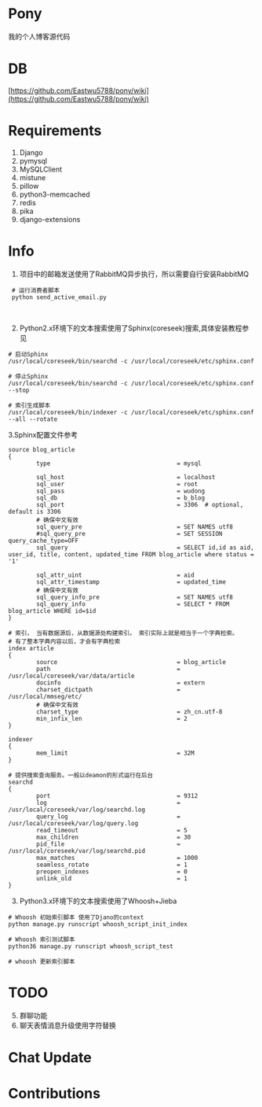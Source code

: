 # Pony
我的个人博客源代码

# DB
[https://github.com/Eastwu5788/pony/wiki](https://github.com/Eastwu5788/pony/wiki)

# Requirements
1. Django
2. pymysql
3. MySQLClient
4. mistune
5. pillow
6. python3-memcached
7. redis
8. pika
9. django-extensions

# Info
1. 项目中的邮箱发送使用了RabbitMQ异步执行，所以需要自行安装RabbitMQ
```
 # 运行消费者脚本 
 python send_active_email.py
```
       

2. Python2.x环境下的文本搜索使用了Sphinx(coreseek)搜索,具体安装教程参见
```
# 启动Sphinx
/usr/local/coreseek/bin/searchd -c /usr/local/coreseek/etc/sphinx.conf

# 停止Sphinx
/usr/local/coreseek/bin/searchd -c /usr/local/coreseek/etc/sphinx.conf --stop

# 索引生成脚本
/usr/local/coreseek/bin/indexer -c /usr/local/coreseek/etc/sphinx.conf --all --rotate
```

3.Sphinx配置文件参考
```
source blog_article
{
        type                                    = mysql

        sql_host                                = localhost
        sql_user                                = root
        sql_pass                                = wudong
        sql_db                                  = b_blog
        sql_port                                = 3306  # optional, default is 3306
        # 确保中文有效
        sql_query_pre                           = SET NAMES utf8
        #sql_query_pre                          = SET SESSION query_cache_type=OFF
        sql_query                               = SELECT id,id as aid, user_id, title, content, updated_time FROM blog_article where status = '1'

        sql_attr_uint                           = aid
        sql_attr_timestamp                      = updated_time
        # 确保中文有效
        sql_query_info_pre                      = SET NAMES utf8
        sql_query_info                          = SELECT * FROM blog_article WHERE id=$id
}

# 索引， 当有数据源后，从数据源处构建索引。 索引实际上就是相当于一个字典检索。
# 有了整本字典内容以后，才会有字典检索
index article
{
        source                                  = blog_article
        path                                    = /usr/local/coreseek/var/data/article
        docinfo                                 = extern
        charset_dictpath                        = /usr/local/mmseg/etc/
        # 确保中文有效
        charset_type                            = zh_cn.utf-8
        min_infix_len                           = 2
}

indexer
{
        mem_limit                               = 32M
}

# 提供搜索查询服务。一般以deamon的形式运行在后台
searchd
{
        port                                    = 9312
        log                                     = /usr/local/coreseek/var/log/searchd.log
        query_log                               = /usr/local/coreseek/var/log/query.log
        read_timeout                            = 5
        max_children                            = 30
        pid_file                                = /usr/local/coreseek/var/log/searchd.pid
        max_matches                             = 1000
        seamless_rotate                         = 1
        preopen_indexes                         = 0
        unlink_old                              = 1
}
```

3. Python3.x环境下的文本搜索使用了Whoosh+Jieba 
```
# Whoosh 初始索引脚本 使用了Djano的context
python manage.py runscript whoosh_script_init_index

# Whoosh 索引测试脚本
python36 manage.py runscript whoosh_script_test

# whoosh 更新索引脚本

```
# TODO
5. 群聊功能
6. 聊天表情消息升级使用字符替换

# Chat Update

# Contributions
